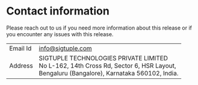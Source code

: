 # Contact information

Please reach out to us if you need more information about this release or if you encounter any issues with this release.

|   |   |
| - | - |
| Email Id | info@sigtuple.com  |
| Address | SIGTUPLE TECHNOLOGIES PRIVATE LIMITED <br>  No L-162, 14th Cross Rd, Sector 6, HSR Layout,<br> Bengaluru (Bangalore), Karnataka 560102, India. |
